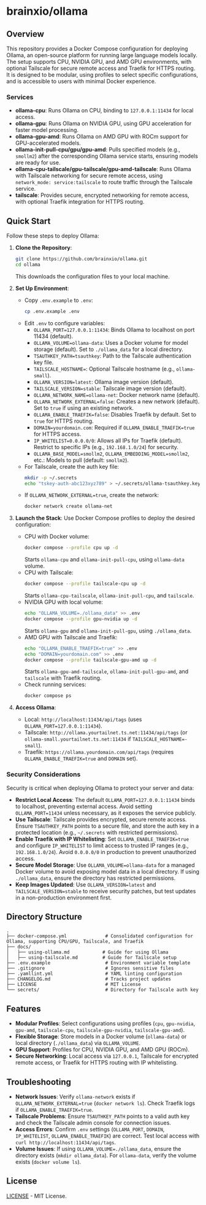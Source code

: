 # brainxio/ollama

## Overview
This repository provides a Docker Compose configuration for deploying Ollama, an open-source platform for running large language models locally. The setup supports CPU, NVIDIA GPU, and AMD GPU environments, with optional Tailscale for secure remote access and Traefik for HTTPS routing. It is designed to be modular, using profiles to select specific configurations, and is accessible to users with minimal Docker experience.

### Services
- **ollama-cpu**: Runs Ollama on CPU, binding to `127.0.0.1:11434` for local access.
- **ollama-gpu**: Runs Ollama on NVIDIA GPU, using GPU acceleration for faster model processing.
- **ollama-gpu-amd**: Runs Ollama on AMD GPU with ROCm support for GPU-accelerated models.
- **ollama-init-pull-cpu/gpu/gpu-amd**: Pulls specified models (e.g., `smollm2`) after the corresponding Ollama service starts, ensuring models are ready for use.
- **ollama-cpu-tailscale/gpu-tailscale/gpu-amd-tailscale**: Runs Ollama with Tailscale networking for secure remote access, using `network_mode: service:tailscale` to route traffic through the Tailscale service.
- **tailscale**: Provides secure, encrypted networking for remote access, with optional Traefik integration for HTTPS routing.

## Quick Start
Follow these steps to deploy Ollama:

1. **Clone the Repository**:
   ```bash
   git clone https://github.com/brainxio/ollama.git
   cd ollama
   ```
   This downloads the configuration files to your local machine.

2. **Set Up Environment**:
   - Copy `.env.example` to `.env`:
     ```bash
     cp .env.example .env
     ```
   - Edit `.env` to configure variables:
     - `OLLAMA_PORT=127.0.0.1:11434`: Binds Ollama to localhost on port 11434 (default).
     - `OLLAMA_VOLUME=ollama-data`: Uses a Docker volume for model storage (default). Set to `./ollama_data` for a local directory.
     - `TSAUTHKEY_PATH=tsauthkey`: Path to the Tailscale authentication key file.
     - `TAILSCALE_HOSTNAME=`: Optional Tailscale hostname (e.g., `ollama-small`).
     - `OLLAMA_VERSION=latest`: Ollama image version (default).
     - `TAILSCALE_VERSION=stable`: Tailscale image version (default).
     - `OLLAMA_NETWORK_NAME=ollama-net`: Docker network name (default).
     - `OLLAMA_NETWORK_EXTERNAL=false`: Creates a new network (default). Set to `true` if using an existing network.
     - `OLLAMA_ENABLE_TRAEFIK=false`: Disables Traefik by default. Set to `true` for HTTPS routing.
     - `DOMAIN=yourdomain.com`: Required if `OLLAMA_ENABLE_TRAEFIK=true` for HTTPS access.
     - `IP_WHITELIST=0.0.0.0/0`: Allows all IPs for Traefik (default). Restrict to specific IPs (e.g., `192.168.1.0/24`) for security.
     - `OLLAMA_BASE_MODEL=smollm2`, `OLLAMA_EMBEDDING_MODEL=smollm2`, etc.: Models to pull (default: `smollm2`).
   - For Tailscale, create the auth key file:
     ```bash
     mkdir -p ~/.secrets
     echo "tskey-auth-abc123xyz789" > ~/.secrets/ollama-tsauthkey.key
     ```
   - If `OLLAMA_NETWORK_EXTERNAL=true`, create the network:
     ```bash
     docker network create ollama-net
     ```

3. **Launch the Stack**:
   Use Docker Compose profiles to deploy the desired configuration:
   - CPU with Docker volume:
     ```bash
     docker compose --profile cpu up -d
     ```
     Starts `ollama-cpu` and `ollama-init-pull-cpu`, using `ollama-data` volume.
   - CPU with Tailscale:
     ```bash
     docker compose --profile tailscale-cpu up -d
     ```
     Starts `ollama-cpu-tailscale`, `ollama-init-pull-cpu`, and `tailscale`.
   - NVIDIA GPU with local volume:
     ```bash
     echo "OLLAMA_VOLUME=./ollama_data" >> .env
     docker compose --profile gpu-nvidia up -d
     ```
     Starts `ollama-gpu` and `ollama-init-pull-gpu`, using `./ollama_data`.
   - AMD GPU with Tailscale and Traefik:
     ```bash
     echo "OLLAMA_ENABLE_TRAEFIK=true" >> .env
     echo "DOMAIN=yourdomain.com" >> .env
     docker compose --profile tailscale-gpu-amd up -d
     ```
     Starts `ollama-gpu-amd-tailscale`, `ollama-init-pull-gpu-amd`, and `tailscale` with Traefik routing.
   - Check running services:
     ```bash
     docker compose ps
     ```

4. **Access Ollama**:
   - Local: `http://localhost:11434/api/tags` (uses `OLLAMA_PORT=127.0.0.1:11434`).
   - Tailscale: `http://ollama.yourtailnet.ts.net:11434/api/tags` (or `ollama-small.yourtailnet.ts.net:11434` if `TAILSCALE_HOSTNAME=-small`).
   - Traefik: `https://ollama.yourdomain.com/api/tags` (requires `OLLAMA_ENABLE_TRAEFIK=true` and `DOMAIN` set).

### Security Considerations
Security is critical when deploying Ollama to protect your server and data:
- **Restrict Local Access**: The default `OLLAMA_PORT=127.0.0.1:11434` binds to localhost, preventing external access. Avoid setting `OLLAMA_PORT=11434` unless necessary, as it exposes the service publicly.
- **Use Tailscale**: Tailscale provides encrypted, secure remote access. Ensure `TSAUTHKEY_PATH` points to a secure file, and store the auth key in a protected location (e.g., `~/.secrets` with restricted permissions).
- **Enable Traefik with IP Whitelisting**: Set `OLLAMA_ENABLE_TRAEFIK=true` and configure `IP_WHITELIST` to limit access to trusted IP ranges (e.g., `192.168.1.0/24`). Avoid `0.0.0.0/0` in production to prevent unauthorized access.
- **Secure Model Storage**: Use `OLLAMA_VOLUME=ollama-data` for a managed Docker volume to avoid exposing model data in a local directory. If using `./ollama_data`, ensure the directory has restricted permissions.
- **Keep Images Updated**: Use `OLLAMA_VERSION=latest` and `TAILSCALE_VERSION=stable` to receive security patches, but test updates in a non-production environment first.

## Directory Structure
```
.
├── docker-compose.yml              # Consolidated configuration for Ollama, supporting CPU/GPU, Tailscale, and Traefik
├── docs/
│   ├── using-ollama.md            # Guide for using Ollama
│   ├── using-tailscale.md         # Guide for Tailscale setup
├── .env.example                    # Environment variable template
├── .gitignore                      # Ignores sensitive files
├── .yamllint.yml                   # YAML linting configuration
├── CHANGELOG.md                    # Tracks project updates
├── LICENSE                         # MIT License
└── secrets/                        # Directory for Tailscale auth key
```

## Features
- **Modular Profiles**: Select configurations using profiles (`cpu`, `gpu-nvidia`, `gpu-amd`, `tailscale-cpu`, `tailscale-gpu-nvidia`, `tailscale-gpu-amd`).
- **Flexible Storage**: Store models in a Docker volume (`ollama-data`) or local directory (`./ollama_data`) via `OLLAMA_VOLUME`.
- **GPU Support**: Profiles for CPU, NVIDIA GPU, and AMD GPU (ROCm).
- **Secure Networking**: Local access via `127.0.0.1`, Tailscale for encrypted remote access, or Traefik for HTTPS routing with IP whitelisting.

## Troubleshooting
- **Network Issues**: Verify `ollama-network` exists if `OLLAMA_NETWORK_EXTERNAL=true` (`docker network ls`). Check Traefik logs if `OLLAMA_ENABLE_TRAEFIK=true`.
- **Tailscale Problems**: Ensure `TSAUTHKEY_PATH` points to a valid auth key and check the Tailscale admin console for connection issues.
- **Access Errors**: Confirm `.env` settings (`OLLAMA_PORT`, `DOMAIN`, `IP_WHITELIST`, `OLLAMA_ENABLE_TRAEFIK`) are correct. Test local access with `curl http://localhost:11434/api/tags`.
- **Volume Issues**: If using `OLLAMA_VOLUME=./ollama_data`, ensure the directory exists (`mkdir ollama_data`). For `ollama-data`, verify the volume exists (`docker volume ls`).

## License
[LICENSE](LICENSE) - MIT License.

